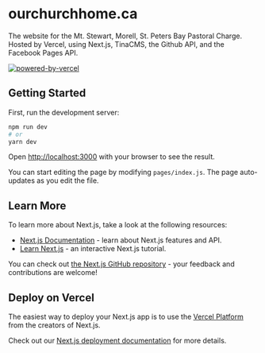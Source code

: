 # ourchurchhome.ca

The website for the Mt. Stewart, Morell, St. Peters Bay Pastoral Charge. Hosted by Vercel, using Next.js, TinaCMS, the Github API, and the Facebook Pages API.

[![powered-by-vercel](https://user-images.githubusercontent.com/6855186/103556456-31071a80-4e88-11eb-90eb-9b68e74b81a7.png)](https://vercel.com?utm_source=[team-name]&utm_campaign=oss)

## Getting Started

First, run the development server:

```bash
npm run dev
# or
yarn dev
```

Open [http://localhost:3000](http://localhost:3000) with your browser to see the result.

You can start editing the page by modifying `pages/index.js`. The page auto-updates as you edit the file.

## Learn More

To learn more about Next.js, take a look at the following resources:

- [Next.js Documentation](https://nextjs.org/docs) - learn about Next.js features and API.
- [Learn Next.js](https://nextjs.org/learn) - an interactive Next.js tutorial.

You can check out [the Next.js GitHub repository](https://github.com/vercel/next.js/) - your feedback and contributions are welcome!

## Deploy on Vercel

The easiest way to deploy your Next.js app is to use the [Vercel Platform](https://vercel.com/import?utm_medium=default-template&filter=next.js&utm_source=create-next-app&utm_campaign=create-next-app-readme) from the creators of Next.js.

Check out our [Next.js deployment documentation](https://nextjs.org/docs/deployment) for more details.
